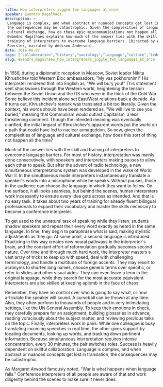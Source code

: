 ```yaml
---
title: How interpreters juggle two languages at once
speaker: Ewandro Magalhaes
description: >-
 Language is complex, and when abstract or nuanced concepts get lost in translation,
 the consequences may be catastrophic. Given the complexities of language and
 cultural exchange, how do these epic miscommunications not happen all the time?
 Ewandro Magalhaes explains how much of the answer lies with the skill and
 training of interpreters to overcome language barriers. [Directed by Andrew
 Foerster, narrated by Addison Anderson].
date: 2016-06-07
tags: ["collaboration","history","sociology","language","culture","teded","world-cultures","animation","brain"]
slug: ewandro_magalhaes_how_interpreters_juggle_two_languages_at_once
---
```


In 1956, during a diplomatic reception in Moscow, Soviet leader Nikita Khrushchev told
Western Bloc ambassadors, "My vas pokhoronim!" His interpreter rendered that into English
as, "We will bury you!" This statement sent shockwaves through the Western world,
heightening the tension between the Soviet Union and the US who were in the thick of the
Cold War. Some believe this incident alone set East/West relations back a decade. As it
turns out, Khrushchev's remark was translated a bit too literally. Given the context, his
words should have been rendered as, "We will live to see you buried," meaning that
Communism would outlast Capitalism, a less threatening comment. Though the intended
meaning was eventually clarified, the initial impact of Khrushchev's apparent words put
the world on a path that could have led to nuclear armageddon. So now, given the
complexities of language and cultural exchange, how does this sort of thing not happen all
the time?

Much of the answer lies with the skill and training of interpreters to overcome language
barriers. For most of history, interpretation was mainly done consecutively, with speakers
and interpreters making pauses to allow each other to speak. But after the advent of radio
technology, a new simultaneous interpretations system was developed in the wake of World
War II. In the simultaneous mode interpreters instantaneously translate a speaker's words
into a microphone while he speaks. Without pauses, those in the audience can choose the
language in which they want to follow. On the surface, it all looks seamless, but behind
the scenes, human interpreters work incessantly to ensure every idea gets across as
intended. And that is no easy task. It takes about two years of training for already
fluent bilingual professionals to expand their vocabulary and master the skills necessary
to become a conference interpreter.

To get used to the unnatural task of speaking while they listen, students shadow speakers
and repeat their every word exactly as heard in the same language. In time, they begin to
paraphrase what is said, making stylistic adjustments as they go. At some point, a second
language is introduced. Practicing in this way creates new neural pathways in the
interpreter's brain, and the constant effort of reformulation gradually becomes second
nature. Over time and through much hard work, the interpreter masters a vast array of
tricks to keep up with speed, deal with challenging terminology, and handle a multitude of
foreign accents. They may resort to acronyms to shorten long names, choose generic terms
over specific, or refer to slides and other visual aides. They can even leave a term in
the original language, while they search for the most accurate equivalent. Interpreters
are also skilled at keeping aplomb in the face of chaos.

Remember, they have no control over who is going to say what, or how articulate the
speaker will sound. A curveball can be thrown at any time. Also, they often perform to
thousands of people and in very intimidating settings, like the UN General Assembly. To
keep their emotions in check, they carefully prepare for an assignment, building
glossaries in advance, reading voraciously about the subject matter, and reviewing
previous talks on the topic. Finally, interpreters work in pairs. While one colleague is
busy translating incoming speeches in real time, the other gives support by locating
documents, looking up words, and tracking down pertinent information. Because simultaneous
interpretation requires intense concentration, every 30 minutes, the pair switches roles.
Success is heavily dependent on skillful collaboration. Language is complex, and when
abstract or nuanced concepts get lost in translation, the consequences may be
catastrophic.

As Margaret Atwood famously noted, "War is what happens when language fails." Conference
interpreters of all people are aware of that and work diligently behind the scenes to make
sure it never does.

<!--
ad_duration=0
event="TED-Ed"
external_start_time=0
intro_duration=0
is_subtitle_required="False"
is_talk_featured="False"
language="en"
language_swap="False"
native_language="en"
number_of_related_talks=6
number_of_speakers=1
number_of_subtitled_videos=0
number_of_tags=9
number_of_talk_download_languages=33
number_of_talk_more_resources=0
number_of_talk_recommendations=0
number_of_talks_take_actions=0
post_ad_duration=0
published_timestamp="2019-03-22 18:36:36"
recording_date="2016-06-07"
speaker_is_published=0
speaker_name="Ewandro Magalhaes"
talk_name="How interpreters juggle two languages at once"
talks_tags=["collaboration","history","sociology","language","culture","teded","world-cultures","animation","brain"]
url_photo_talk="https://s3.amazonaws.com/talkstar-photos/uploads/d4369689-ce8e-430d-a9d4-458127c7f38d/121_interpreter.jpg"
url_webpage="https://www.ted.com/talks/ewandro_magalhaes_how_interpreters_juggle_two_languages_at_once"
video_type_name="TED-Ed Original"
-->